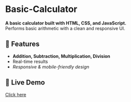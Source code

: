 # Basic-Calculator


**A basic calculator built with HTML, CSS, and JavaScript.**  
Performs basic arithmetic with a clean and responsive UI.

## 🔧 Features
- **Addition, Subtraction, Multiplication, Division**
- Real-time results
- *Responsive & mobile-friendly design*

## 🚀 Live Demo  
[Click here](https://basic-calc2.netlify.app/)
